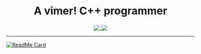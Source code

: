 <div align="center">
  <h1>A vimer! C++ programmer</h1>
  <div vertical-align="top">
    <a href="https://github.com/TwIStOy">
      <img align="center" src="https://github-readme-stats.vercel.app/api?username=TwIStOy&count_private=true" />
    </a>
    <a href="https://github.com/TwIStOy">
      <img align="center" src="https://github-readme-stats.vercel.app/api/top-langs/?username=TwIStOy&hide=html&count_private=true&layout=compact" />
    </a>
  </div>
</div>

----

[![ReadMe Card](https://github-readme-stats.vercel.app/api/pin?username=TwIStOy&repo=dotvim)](https://github.com/TwIStOy/dotvim)

